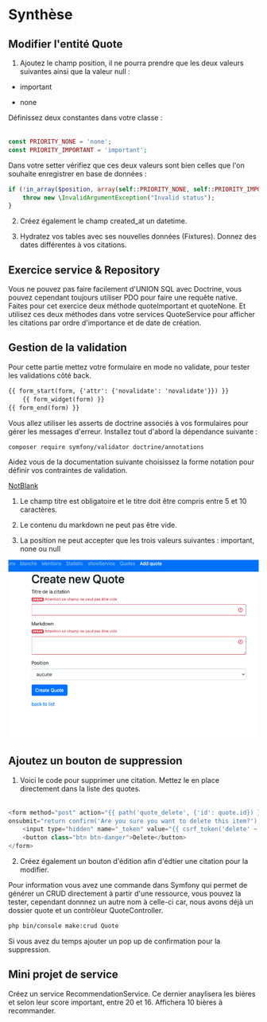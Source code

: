 # Synthèse

## Modifier l'entité Quote

1. Ajoutez le champ position, il ne pourra prendre que les deux valeurs suivantes ainsi que la valeur null :

- important

- none 


Définissez deux constantes dans votre classe :

```php

const PRIORITY_NONE = 'none';
const PRIORITY_IMPORTANT = 'important';

```

Dans votre setter vérifiez que ces deux valeurs sont bien celles que l'on souhaite enregistrer en base de données :

```php
if (!in_array($position, array(self::PRIORITY_NONE, self::PRIORITY_IMPORTANT))) {
    throw new \InvalidArgumentException("Invalid status");
}
```

2. Créez également le champ created_at un datetime.

3. Hydratez vos tables avec ses nouvelles données (Fixtures). Donnez des dates différentes à vos citations.

## Exercice service & Repository

Vous ne pouvez pas faire facilement d'UNION SQL avec Doctrine, vous pouvez cependant toujours utiliser PDO pour faire une requête native. Faites pour cet exercice deux méthode quoteImportant et quoteNone. Et utilisez ces deux méthodes dans votre services QuoteService pour afficher les citations par ordre d'importance et de date de création.

## Gestion de la validation

Pour cette partie mettez votre formulaire en mode no validate, pour tester les validations côté back.

```html
{{ form_start(form, {'attr': {'novalidate': 'novalidate'}}) }}
    {{ form_widget(form) }}
{{ form_end(form) }}
```

Vous allez utiliser les asserts de doctrine associés à vos formulaires pour gérer les messages d'erreur. Installez tout d'abord la dépendance suivante :

```bash
composer require symfony/validator doctrine/annotations
```

Aidez vous de la documentation suivante choisissez la forme notation pour définir vos contraintes de validation.

[NotBlank](https://symfony.com/doc/current/reference/constraints/NotBlank.html)

1. Le champ titre est obligatoire et le titre doit être compris entre 5 et 10 caractères.

2. Le contenu du markdown ne peut pas être vide.

3. La position ne peut accepter que les trois valeurs suivantes : important, none ou null

![validation](images/validator.png)

## Ajoutez un bouton de suppression

1. Voici le code pour supprimer une citation. Mettez le en place directement dans la liste des quotes.


```php

<form method="post" action="{{ path('quote_delete', {'id': quote.id}) }}" 
onsubmit="return confirm('Are you sure you want to delete this item?');">
    <input type="hidden" name="_token" value="{{ csrf_token('delete' ~ quote.id) }}">
    <button class="btn btn-danger">Delete</button>
</form>

```

2. Créez également un bouton d'édition afin d'édtier une citation pour la modifier.

Pour information vous avez une commande dans Symfony qui permet de générer un CRUD directement à partir d'une ressource, vous pouvez la tester, cependant donnnez un autre nom à celle-ci car, nous avons déjà un dossier quote et un contrôleur QuoteController.

```bash
php bin/console make:crud Quote
```

Si vous avez du temps ajouter un pop up de confirmation pour la suppression.

## Mini projet de service

Créez un service RecommendationService. Ce dernier anaylisera les bières et selon leur score important, entre 20 et 16. Affichera 10 bières à recommander.